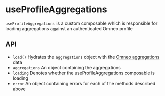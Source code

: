 # useProfileAggregations

`useProfileAggregations` is a custom composable which is responsible for loading aggregations against an authenticated Omneo profile

## API 

- `load()`
Hydrates the `aggregations` object with the [Omneo aggregations](https://omneo.readme.io/reference/indexaggregation) data
- `aggregations`
An object containing the aggregations
- `loading`
Denotes whether the useProfileAggregations composable is loading
- `error`
An object containing errors for each of the methods described above